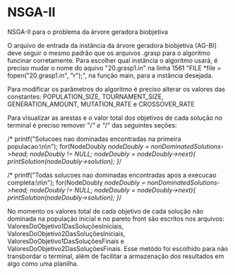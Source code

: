 # NSGA-II
NSGA-II para o problema da árvore geradora biobjetiva

O arquivo de entrada da instância da árvore geradora biobjetiva (AG-BI) deve seguir o mesmo padrão que os arquivos .grasp para o algoritmo funcinar corretamente. Para escolher qual instância o algoritmo usará, é preciso mudar o nome do aquivo "20.grasp1.in" na linha 1561 "FILE *file = fopen("20.grasp1.in", "r");", na função main, para a instância desejada.

Para modificar os parâmetros do algoritmo é preciso alterar os valores das constantes: POPULATION_SIZE, TOURNAMENT_SIZE, GENERATION_AMOUNT, MUTATION_RATE e CROSSOVER_RATE 

Para visualizar as arestas e o valor total dos objetivos de cada solução no terminal é preciso remover "/*" e "*/" das seguintes seções:

/*
printf("Solucoes nao dominadas encontradas na primeira populacao:\n\n");
for(NodeDoubly *nodeDoubly = nonDominatedSolutions->head; nodeDoubly != NULL; nodeDoubly = nodeDoubly->next){
    printSolution(nodeDoubly->solution);
}*/

/*
printf("Todas solucoes nao dominadas encontradas apos a execucao completa:\n\n");
for(NodeDoubly *nodeDoubly = nonDominatedSolutions->head; nodeDoubly != NULL; nodeDoubly = nodeDoubly->next){
    printSolution(nodeDoubly->solution);
}*/

No momento os valores total de cada objetivo de cada solução não dominada na população inicial e no pareto front são escritos nos arquivos: ValoresDoObjetivo1DasSoluçõesIniciais, ValoresDoObjetivo2DasSoluçõesIniciais, ValoresDoObjetivo1DasSoluçõesFinais e ValoresDoObjetivo2DasSoluçõesFinais. Esse metódo foi escolhido para não transbordar o terminal, além de facilitar a armazenação dos resultados em algo como uma planilha.

